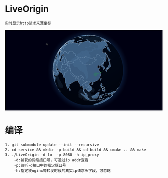 # LiveOrigin
    实时显示http请求来源坐标

![Peek 2025-09-14 17-59.gif](https://raw.githubusercontent.com/houxinlin/live-origin/refs/heads/main/service/images/where_from.gif)
    
# 编译

    1. git submodule update --init --recursive
    2. cd service && mkdir -p build && cd build && cmake .. && make
    3. ./LiveOrigin -d lo  -p 8080 -h ip_proxy
        -d:捕获的网络接口号，可通过ip addr查看
        -p:监听-d接口中的指定端口号
        -h:指定被nginx等转发时候的真实ip请求头字段，可忽略
